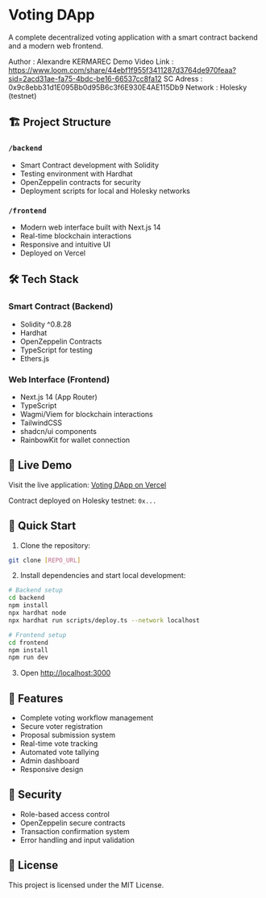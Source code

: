 # Voting DApp

A complete decentralized voting application with a smart contract backend and a modern web frontend.

Author : Alexandre KERMAREC
Demo Video Link : https://www.loom.com/share/44ebf1f955f3411287d3764de970feaa?sid=2acd31ae-fa75-4bdc-be16-66537cc8fa12
SC Adress : 0x9c8ebb31d1E095Bb0d95B6c3f6E930E4AE115Db9
Network : Holesky (testnet)

## 🏗 Project Structure

### `/backend`
- Smart Contract development with Solidity
- Testing environment with Hardhat
- OpenZeppelin contracts for security
- Deployment scripts for local and Holesky networks

### `/frontend`
- Modern web interface built with Next.js 14
- Real-time blockchain interactions
- Responsive and intuitive UI
- Deployed on Vercel

## 🛠 Tech Stack

### Smart Contract (Backend)
- Solidity ^0.8.28
- Hardhat
- OpenZeppelin Contracts
- TypeScript for testing
- Ethers.js

### Web Interface (Frontend)
- Next.js 14 (App Router)
- TypeScript
- Wagmi/Viem for blockchain interactions
- TailwindCSS
- shadcn/ui components
- RainbowKit for wallet connection

## 🚀 Live Demo

Visit the live application: [Voting DApp on Vercel](https://your-app-url.vercel.app)

Contract deployed on Holesky testnet: `0x...`

## 🏁 Quick Start

1. Clone the repository:
```bash
git clone [REPO_URL]
```

2. Install dependencies and start local development:
```bash
# Backend setup
cd backend
npm install
npx hardhat node
npx hardhat run scripts/deploy.ts --network localhost

# Frontend setup
cd frontend
npm install
npm run dev
```

3. Open [http://localhost:3000](http://localhost:3000)

## 📝 Features

- Complete voting workflow management
- Secure voter registration
- Proposal submission system
- Real-time vote tracking
- Automated vote tallying
- Admin dashboard
- Responsive design

## 🔐 Security

- Role-based access control
- OpenZeppelin secure contracts
- Transaction confirmation system
- Error handling and input validation

## 📄 License

This project is licensed under the MIT License. 